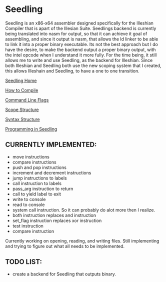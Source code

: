 # Seedling

Seedling is an x86-x64 assembler designed specifically for the Illeshian Compiler that is apart of the Illesian Suite. 
Seedlings backend is currently being translated into nasm for output, so that it can achieve it goal of assembling, and 
since it output is nasm, that allows the ld linker to be able to link it into a proper binary executable. Its not the best
approach but I do have the desire, to make the backend output a proper binary output, with the intel opcode when I understand it
more fully. For the time being, it still allows me to write and use Seedling, as the backend for Illeshian. Since both Illeshian
and Seedling both use the new scoping system that I created, this allows Illeshain and Seedling, to have a one to one transition.

[Seedling Home](https://github.com/ravenleeblack/Seedling/wiki)

[How to Compile](https://github.com/ravenleeblack/Seedling/wiki/How-to-Compile)

[Command Line Flags](https://github.com/ravenleeblack/Seedling/wiki/Command-Line-Flags)

[Scope Structure](https://github.com/ravenleeblack/Seedling/wiki/Scope-Structure)

[Syntax Structure](https://github.com/ravenleeblack/Seedling/wiki/Syntax-Structure)

[Programming in Seedling](https://github.com/ravenleeblack/Seedling/wiki/Programming-in-Seedling)

## CURRENTLY IMPLEMENTED:
- move instructions 
- compare instructions
- push and pop instructions
- increment and decrement instructions
- jump instructions to labels
- call instruction to labels
- pass_arg instruction to return
- call to yield label to exit
- write to console
- read to console
- system call instruction. So it can probably do alot more then I realize.
- both instruction replaces and instruction
- set_flag instruction replaces xor instruction
- test instruction
- compare instruction

Currently working on opening, reading, and writing files. 
Still implementing and trying to figure out what all needs to be implemented. 

## TODO LIST:
- create a backend for Seedling that outputs binary.


